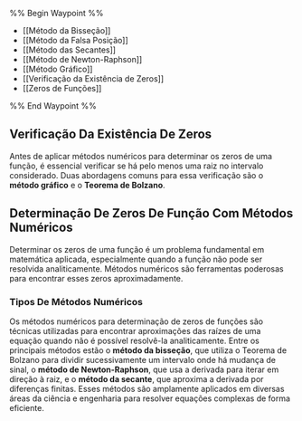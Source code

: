 %% Begin Waypoint %%
- [[Método da Bisseção]]
- [[Método da Falsa Posição]]
- [[Método das Secantes]]
- [[Método de Newton-Raphson]]
- [[Método Gráfico]]
- [[Verificação da Existência de Zeros]]
- [[Zeros de Funções]]

%% End Waypoint %%

## Verificação Da Existência De Zeros

Antes de aplicar métodos numéricos para determinar os zeros de uma função, é essencial verificar se há pelo menos uma raiz no intervalo considerado. Duas abordagens comuns para essa verificação são o **método gráfico** e o **Teorema de Bolzano**.

## Determinação De Zeros De Função Com Métodos Numéricos

Determinar os zeros de uma função é um problema fundamental em matemática aplicada, especialmente quando a função não pode ser resolvida analiticamente. Métodos numéricos são ferramentas poderosas para encontrar esses zeros aproximadamente.

### Tipos De Métodos Numéricos

Os métodos numéricos para determinação de zeros de funções são técnicas utilizadas para encontrar aproximações das raízes de uma equação quando não é possível resolvê-la analiticamente. Entre os principais métodos estão o **método da bisseção**, que utiliza o Teorema de Bolzano para dividir sucessivamente um intervalo onde há mudança de sinal, o **método de Newton-Raphson**, que usa a derivada para iterar em direção à raiz, e o **método da secante**, que aproxima a derivada por diferenças finitas. Esses métodos são amplamente aplicados em diversas áreas da ciência e engenharia para resolver equações complexas de forma eficiente.